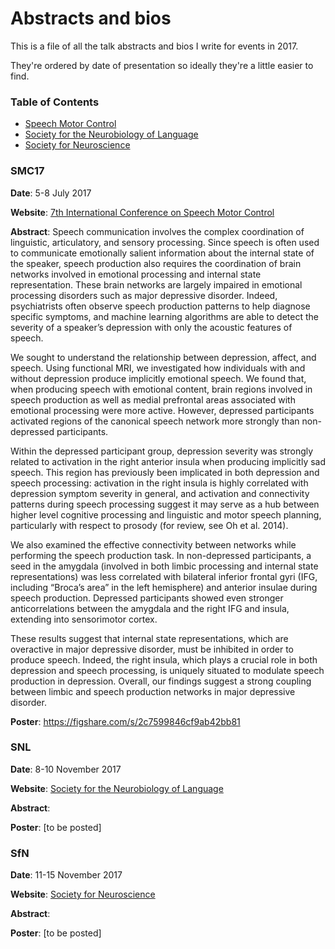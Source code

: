 # Abstracts and bios

This is a file of all the talk abstracts and bios I write for events in 2017.

They're ordered by date of presentation so ideally they're a little easier to find.

### Table of Contents

* [Speech Motor Control](#smc17)
* [Society for the Neurobiology of Language](#snl)
* [Society for Neuroscience](#sfn)

### SMC17

**Date**: 5-8 July 2017

**Website**: [7th International Conference on Speech Motor Control](http://www.slp-nijmegen.nl/smc2017/index.php?part=home)

**Abstract**: Speech communication involves the complex coordination of linguistic, articulatory, and sensory
processing. Since speech is often used to communicate emotionally salient information about the
internal state of the speaker, speech production also requires the coordination of brain networks
involved in emotional processing and internal state representation. These brain networks are largely
impaired in emotional processing disorders such as major depressive disorder. Indeed, psychiatrists
often observe speech production patterns to help diagnose specific symptoms, and machine learning
algorithms are able to detect the severity of a speaker’s depression with only the acoustic features of
speech.

We sought to understand the relationship between depression, affect, and speech. Using functional
MRI, we investigated how individuals with and without depression produce implicitly emotional speech.
We found that, when producing speech with emotional content, brain regions involved in speech
production as well as medial prefrontal areas associated with emotional processing were more active.
However, depressed participants activated regions of the canonical speech network more strongly than
non-depressed participants.

Within the depressed participant group, depression severity was strongly related to activation in the
right anterior insula when producing implicitly sad speech. This region has previously been implicated in
both depression and speech processing: activation in the right insula is highly correlated with
depression symptom severity in general, and activation and connectivity patterns during speech
processing suggest it may serve as a hub between higher level cognitive processing and linguistic and
motor speech planning, particularly with respect to prosody (for review, see Oh et al. 2014).

We also examined the effective connectivity between networks while performing the speech production
task. In non-depressed participants, a seed in the amygdala (involved in both limbic processing and
internal state representations) was less correlated with bilateral inferior frontal gyri (IFG, including
“Broca’s area” in the left hemisphere) and anterior insulae during speech production. Depressed
participants showed even stronger anticorrelations between the amygdala and the right IFG and insula,
extending into sensorimotor cortex.

These results suggest that internal state representations, which are overactive in major depressive
disorder, must be inhibited in order to produce speech. Indeed, the right insula, which plays a crucial
role in both depression and speech processing, is uniquely situated to modulate speech production in
depression. Overall, our findings suggest a strong coupling between limbic and speech production
networks in major depressive disorder.

**Poster**: https://figshare.com/s/2c7599846cf9ab42bb81

### SNL

**Date**: 8-10 November 2017

**Website**: [Society for the Neurobiology of Language](http://www.neurolang.org)

**Abstract**:

**Poster**: [to be posted]

### SfN

**Date**: 11-15 November 2017

**Website**: [Society for Neuroscience](http://www.sfn.org)

**Abstract**:

**Poster**: [to be posted]
